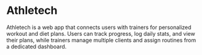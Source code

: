 # Athletech
Athletech is a web app that connects users with trainers for personalized workout and diet plans. Users can track progress, log daily stats, and view their plans, while trainers manage multiple clients and assign routines from a dedicated dashboard.

